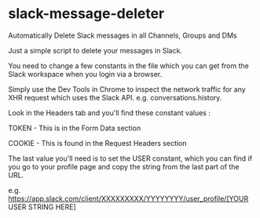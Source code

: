 # slack-message-deleter
Automatically Delete Slack messages in all Channels, Groups and DMs

Just a simple script to delete your messages in Slack.

You need to change a few constants in the file which you can get from the Slack workspace when you login via a browser.

Simply use the Dev Tools in Chrome to inspect the network traffic for any XHR request which uses the Slack API.  e.g. conversations.history.

Look in the Headers tab and you'll find these constant values :

TOKEN - This is in the Form Data section

COOKIE - This is found in the Request Headers section

The last value you'll need is to set the USER constant, which you can find if you go to your profile page and copy the string from the last part of the URL.

e.g. https://app.slack.com/client/XXXXXXXXX/YYYYYYYY/user_profile/[YOUR USER STRING HERE]
